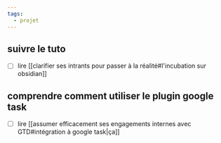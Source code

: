 ```yaml
---
tags:
  - projet
---
```

## suivre le tuto
- [ ]  lire [[clarifier ses intrants pour passer à la réalité#l'incubation sur obsidian]]
## comprendre comment utiliser le plugin google task
- [ ] lire [[assumer efficacement ses engagements internes avec GTD#intégration à google task|ça]] 